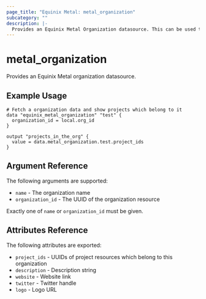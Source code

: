```yaml
---
page_title: "Equinix Metal: metal_organization"
subcategory: ""
description: |-
  Provides an Equinix Metal Organization datasource. This can be used to read existing Organizations.
---
```


# metal_organization

Provides an Equinix Metal organization datasource.

## Example Usage

```hcl
# Fetch a organization data and show projects which belong to it
data "equinix_metal_organization" "test" {
  organization_id = local.org_id
}

output "projects_in_the_org" {
  value = data.metal_organization.test.project_ids
}
```

## Argument Reference

The following arguments are supported:

* `name` - The organization name
* `organization_id` - The UUID of the organization resource

Exactly one of `name` or `organization_id` must be given.

## Attributes Reference

The following attributes are exported:

* `project_ids` - UUIDs of project resources which belong to this organization
* `description` - Description string
* `website` - Website link
* `twitter` - Twitter handle
* `logo` - Logo URL
